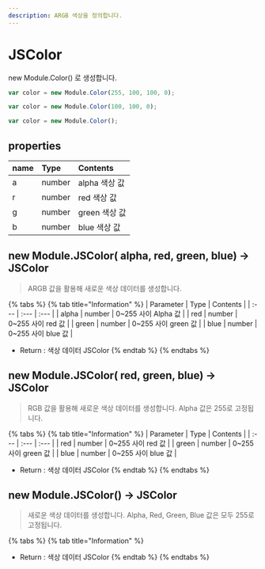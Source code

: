 ```yaml
---
description: ARGB 색상을 정의합니다.
---
```


# JSColor

new Module.Color\(\) 로 생성합니다.

```javascript
var color = new Module.Color(255, 100, 100, 0);
```

```javascript
var color = new Module.Color(100, 100, 0);
```

```javascript
var color = new Module.Color();
```

## properties

| name | Type | Contents |
| :--- | :--- | :--- |
| a | number | alpha 색상 값 |
| r | number | red 색상 값 |
| g | number | green 색상 값 |
| b | number | blue 색상 값 |

## new Module.JSColor\( alpha, red, green, blue\) → JSColor

> ARGB 값을 활용해 새로운 색상 데이터를 생성합니다.

{% tabs %}
{% tab title="Information" %}
| Parameter | Type | Contents |
| :--- | :--- | :--- |
| alpha | number | 0~255 사이 Alpha 값 |
| red | number | 0~255 사이 red 값 |
| green | number | 0~255 사이 green 값 |
| blue | number | 0~255 사이 blue 값 |

* Return : 색상 데이터 JSColor
{% endtab %}
{% endtabs %}

## new Module.JSColor\( red, green, blue\) → JSColor

> RGB 값을 활용해 새로운 색상 데이터를 생성합니다. Alpha 값은 255로 고정됩니다.

{% tabs %}
{% tab title="Information" %}
| Parameter | Type | Contents |
| :--- | :--- | :--- |
| red | number | 0~255 사이 red 값 |
| green | number | 0~255 사이 green 값 |
| blue | number | 0~255 사이 blue 값 |

* Return : 색상 데이터 JSColor
{% endtab %}
{% endtabs %}

## new Module.JSColor\(\) → JSColor

> 새로운 색상 데이터를 생성합니다. Alpha, Red, Green, Blue 값은 모두 255로 고정됩니다.

{% tabs %}
{% tab title="Information" %}
* Return : 색상 데이터 JSColor
{% endtab %}
{% endtabs %}

